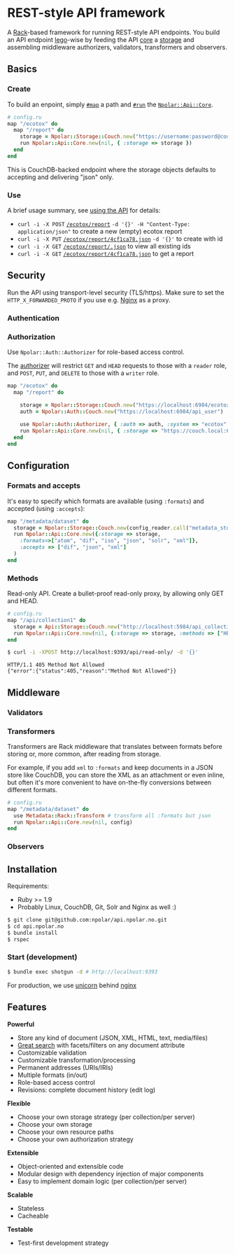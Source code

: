 # REST-style API framework

A [Rack](https://github.com/rack/rack)-based framework for running REST-style API endpoints.
You build an API endpoint [lego](http://lego.dk)-wise by feeding the API [core](https://github.com/npolar/api.npolar.no/wiki/Core) a [storage](https://github.com/npolar/api.npolar.no/wiki/Storage) and assembling
middleware authorizers, validators, transformers and observers.

## Basics
### Create
To build an enpoint, simply [`#map`](https://github.com/rack/rack/blob/master/lib/rack/builder.rb) a path
and [`#run`](http://m.onkey.org/ruby-on-rack-2-the-builder) the [`Npolar::Api::Core`]().

``` ruby
# config.ru
map "/ecotox" do
  map "/report" do
    storage = Npolar::Storage::Couch.new("https://username:password@couch.local:6984/ecotox_report")
    run Npolar::Api::Core.new(nil, { :storage => storage }) 
  end
end
```
This is CouchDB-backed endpoint where the storage objects defaults to accepting and delivering "json" only.
### Use
A brief usage summary, see [using the API](https://github.com/npolar/api.npolar.no/wiki/Using-the-API) for details:
* `curl -i -X POST` [`/ecotox/report`](http://localhost:9393/ecotox/report) `-d '{}' -H "Content-Type: application/json"`  to create a new (empty) ecotox report
* `curl -i -X PUT` [`/ecotox/report/4cf1ca78.json`](http://localhost:9393/ecotox/report/4cf1ca78.json) `-d '{}'` to create with id
* `curl -i -X GET` [`/ecotox/report/.json`](http://localhost:9393/ecotox/report/.json) to view all existing ids
* `curl -i -X GET` [`/ecotox/report/4cf1ca78.json`](http://localhost:9393/ecotox/report/4cf1ca78.json) to get a report

## Security
Run the API using transport-level security (TLS/https). 
Make sure to set the `HTTP_X_FORWARDED_PROTO` if you use e.g. [Nginx](http://wiki.nginx.org/HttpSslModule) as a proxy.

### Authentication

### Authorization
Use `Npolar::Auth::Authorizer` for role-based access control.

The [authorizer](https://github.com/npolar/api.npolar.no/wiki/Authorizer) will restrict `GET` and `HEAD` requests to those with a `reader` role,
and `POST`, `PUT`, and `DELETE` to those with a `writer` role.

``` ruby
map "/ecotox" do
  map "/report" do

    storage = Npolar::Storage::Couch.new("https://localhost:6984/ecotox_report")
    auth = Npolar::Auth::Couch.new("https://localhost:6984/api_user")
    
    use Npolar::Auth::Authorizer, { :auth => auth, :system => "ecotox" }
    run Npolar::Api::Core.new(nil, { :storage => "https://couch.local:6984/ecotox_report" }) 
  end
end
```
## Configuration

### Formats and accepts
It's easy to specify which formats are available (using `:formats`) and accepted (using `:accepts`):
``` ruby
map "/metadata/dataset" do
  storage = Npolar::Storage::Couch.new(config_reader.call("metadata_storage.json"))
  run Npolar::Api::Core.new({:storage => storage,
    :formats=>["atom", "dif", "iso", "json", "solr", "xml"]},
    :accepts => ["dif", "json", "xml"]
  )
end

```

### Methods

Read-only API. Create a bullet-proof read-only proxy, by allowing only GET and HEAD. 
``` ruby
# config.ru
map "/api/collection1" do
  storage = Api::Storage::Couch.new("http://localhost:5984/api_collection1")
  run Npolar::Api::Core.new(nil, {:storage => storage, :methods => ["HEAD", "GET"], :formats => ["json"]}) 
end
```

``` sh
$ curl -i -XPOST http://localhost:9393/api/read-only/ -d '{}'
```
``` http
HTTP/1.1 405 Method Not Allowed
{"error":{"status":405,"reason":"Method Not Allowed"}}
```

## Middleware

### Validators

### Transformers
Transformers are Rack middleware that translates between formats before storing 
or, more common, after reading from storage.

For example, if you add `xml` to `:formats` and keep documents in a JSON store like CouchDB,
you can store the XML as an attachment or even inline, but often it's more convenient
to have on-the-fly conversions between different formats.

``` ruby
# config.ru
map "/metadata/dataset" do
  use Metadata::Rack::Transform # transform all :formats but json
  run Npolar::Api::Core.new(nil, config)
end
```
### Observers

## Installation
Requirements:
* Ruby >= 1.9
* Probably Linux, CouchDB, Git, Solr and Nginx as well :)

``` sh
$ git clone git@github.com:npolar/api.npolar.no.git
$ cd api.npolar.no
$ bundle install
$ rspec
```

### Start (development)
``` sh
$ bundle exec shotgun -d # http://localhost:9393
```
For production, we use [unicorn]() behind [nginx]()

## Features

**Powerful**
* Store any kind of document (JSON, XML, HTML, text, media/files)
* [Great search](http://lucene.apache.org/solr/) with facets/filters on any document attribute
* Customizable validation
* Customizable transformation/processing
* Permanent addresses (URIs/IRIs)
* Multiple formats (in/out)
* Role-based access control
* Revisions: complete document history (edit log)

**Flexible**
* Choose your own storage strategy (per collection/per server)
* Choose your own storage 
* Choose your own resource paths
* Choose your own authorization strategy

**Extensible**
* Object-oriented and extensible code
* Modular design with dependency injection of major components
* Easy to implement domain logic (per collection/per server)

**Scalable**
* Stateless
* Cacheable

**Testable**
* Test-first development strategy
